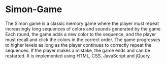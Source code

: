 # Simon-Game
The Simon game is a classic memory game where the player must repeat increasingly long sequences of colors and sounds generated by the game. Each round, the game adds a new color to the sequence, and the player must recall and click the colors in the correct order. The game progresses to higher levels as long as the player continues to correctly repeat the sequences. If the player makes a mistake, the game ends and can be restarted. It is implemented using HTML, CSS, JavaScript and jQuery. 
